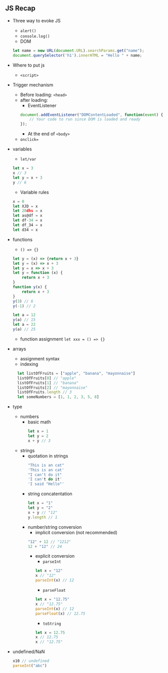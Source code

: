 ## JS Recap
- Three way to evoke JS
  - `alert()`
  - `console.log()`
  - DOM
  ```js
  let name = new URL(document.URL).searchParams.get("name");
  document.querySelector('h1').innerHTML = "Hello " + name;
  ```
- Where to put js
	- `<script>`
- Trigger mechanism
	- Before loading: `<head>`
	- after loading:
		- EventListener
		```js
		document.addEventListener("DOMContentLoaded", function(event) {
			// Your code to run since DOM is loaded and ready
		});
		```
		- At the end of `<body>`
	- `onclick=`
- variables
  - `let/var`
  ```js
  let x = 3
  x // 3
  let y = x + 3
  y // 6
  ```
  - Variable rules
  ```js
  x = 0
  let XJD = x
  let 28dhs = x
  let as@df = x
  let df-34 = x
  let df_34 = x
  let d34 = x
  
  ```
- functions
  - `() => {}`
  ```js
  let y = (x) => {return x + 3}
  let y = (x) => x + 3
  let y = x => x + 3
  let y = function (x) {
	  return x + 3
  }
  function y(x) {
	  return x + 3
  }
  y(3) // 6
  y(-1) // 2
  
  let a = 12
  y(a) // 15
  let a = 22
  y(a) // 25
  ```
  - function assignment `let xxx = () => {}`
- arrays
  - assignment syntax
  - indexing
  ```js
	let listOfFruits = ["apple", "banana", "mayonnaise"]
	listOfFruits[0] // "apple"
	listOfFruits[1] // "banana"
	listOfFruits[2] // "mayonnaise"
	listOfFruits.length // 3
	let someNumbers = [1, 1, 2, 3, 5, 8]
  ```
- type
  - numbers
  	- basic math
		```js
		let x = 1
		let y = 2
		x + y // 3
		```
  - strings
  	- quotation in strings
		```js
		"This is an cat"
		'This is an cat'
		"I can't do it"
		'I can't do it'
		'I said "Hello"'
		```
  	- string concatentation
		```js
		let x = "1"
		let y = "2"
		x + y // "12"
		y.length // 1
		```
	- number/string conversion
		- implicit conversion (not recommended)
		```js
		"12" + 12 // "1212"
		12 + "12" // 24
		```
		- explicit conversion
			- `parseInt`
			```js
			let x = "12"
			x // "12"
			parseInt(x) // 12
			```
			- `parseFloat`
			```js
			let x = "12.75"
			x // "12.75"
			parseInt(x) // 12
			parseFloat(x) // 12.75
			```
			- `toString`
			```js
			let x = 12.75
			x // 12.75
			x // "12.75"
			```
			
- undefined/NaN
  ```js
  x10 // undefined
  parseInt("abc")
  ```